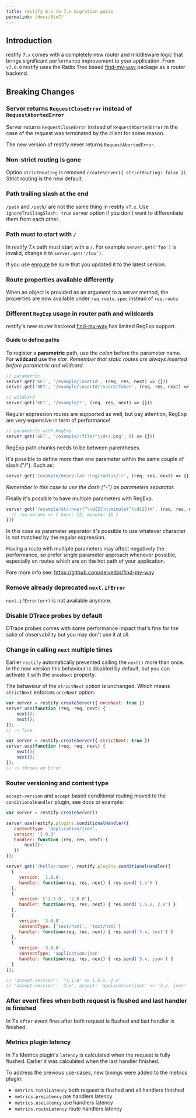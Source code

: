 ```yaml
---
title: restify 6.x to 7.x migration guide
permalink: /docs/6to7/
---
```


## Introduction

restify `7.x` comes with a completely new router and middleware logic that
brings significant performance improvement to your application.
From `v7.0.0` restify uses the Radix Tree based
[find-my-way](https://github.com/delvedor/find-my-way) package as a router
backend.

## Breaking Changes

### Server returns `RequestCloseError` instead of `RequestAbortedError`

Server returns `RequestCloseError` instead of `RequestAbortedError` in the case
of the request was terminated by the client for some reason.

The new version of restify never returns `RequestAbortedError`.

### Non-strict routing is gone

Option `strictRouting` is removed `createServer({ strictRouting: false })`.
Strict routing is the new default.

### Path trailing slash at the end

`/path` and `/path/` are not the same thing in restify `v7.x`.
Use `ignoreTrailingSlash: true` server option if you don't want to differentiate
them from each other.

### Path must to start with `/`

In restify 7.x path must start with a `/`.
For example `server.get('foo')` is invalid, change it to `server.get('/foo')`.

If you use [enroute](https://github.com/restify/enroute) be sure
that you updated it to the latest version.

### Route properties available differently

When an object is provided as an argument to a server method, the properties are now available under `req.route.spec` instead of `req.route`

### Different `RegExp` usage in router path and wildcards

restify's new router backend
[find-my-way](https://github.com/delvedor/find-my-way) has limited RegExp
support.

#### Guide to define paths

To register a **parametric** path, use the *colon* before the parameter name.
For **wildcard** use the *star*.
*Remember that static routes are always inserted before parametric and wildcard.*

```js
// parametric
server.get('GET', '/example/:userId', (req, res, next) => {}))
server.get('GET', '/example/:userId/:secretToken', (req, res, next) => {}))

// wildcard
server.get('GET', '/example/*', (req, res, next) => {}))
```

Regular expression routes are supported as well, but pay attention, RegExp are
very expensive in term of performance!

```js
// parametric with RegExp
server.get('GET', '/example/:file(^\\d+).png', () => {}))
```

RegExp path chunks needs to be between parentheses.

It's possible to define more than one parameter within the same couple of slash
("/"). Such as:

```js
server.get('/example/near/:lat-:lng/radius/:r', (req, res, next) => {}))
```

*Remember in this case to use the dash ("-") as parameters separator.*

Finally it's possible to have multiple parameters with RegExp.

```js
server.get('/example/at/:hour(^\\d{2})h:minute(^\\d{2})m', (req, res, next) => {
  // req.params => { hour: 12, minute: 15 }
}))
```
In this case as parameter separator it's possible to use whatever character is
not matched by the regular expression.

Having a route with multiple parameters may affect negatively the performance,
so prefer single parameter approach whenever possible, especially on routes
which are on the hot path of your application.

Fore more info see: https://github.com/delvedor/find-my-way

### Remove already deprecated `next.ifError`

`next.ifError(err)` is not available anymore.

### Disable DTrace probes by default

DTrace probes comes with some performance impact that's fine for the sake of
observability but you may don't use it at all.

### Change in calling `next` multiple times

Earlier `restify` automatically prevented calling the `next()` more than once.
In the new version this behaviour is disabled by default, but you can activate
it with the `onceNext` property.

The behaviour of the `strictNext` option is unchanged.
Which means `strictNext` enforces `onceNext` option.

```js
var server = restify.createServer({ onceNext: true })
server.use(function (req, req, next) {
    next();
    next();
});
// -> fine

var server = restify.createServer({ strictNext: true })
server.use(function (req, req, next) {
    next();
    next();
});
// -> throws an Error
```

### Router versioning and content type

`accept-version` and `accept` based conditional routing moved to the
`conditionalHandler` plugin, see docs or example:

```js
var server = restify.createServer()

server.use(restify.plugins.conditionalHandler({
   contentType: 'application/json',
   version: '1.0.0'
   handler: function (req, res, next) {
       next();
   })
});

server.get('/hello/:name', restify.plugins.conditionalHandler([
  {
     version: '1.0.0',
     handler: function(req, res, next) { res.send('1.x') }
  },
  {
     version: ['1.5.0', '2.0.0'],
     handler: function(req, res, next) { res.send('1.5.x, 2.x') }
  },
  {
     version: '3.0.0',
     contentType: ['text/html', 'text/html']
     handler: function(req, res, next) { res.send('3.x, text') }
  },
  {
     version: '3.0.0',
     contentType: 'application/json'
     handler: function(req, res, next) { res.send('3.x, json') }
  }
]);

// 'accept-version': '^1.1.0' => 1.5.x, 2.x'
// 'accept-version': '3.x', accept: 'application/json' => '3.x, json'
```

### After event fires when both request is flushed and last handler is finished

In 7.x `after` event fires after both request is flushed
and last handler is finished.

### Metrics plugin latency

In 7.x Metrics plugin's `latency` is calculated when the request is
fully flushed. Earlier it was calculated when the last handler finished.

To address the previous use-cases, new timings were added to the metrics plugin:

 - `metrics.totalLatency` both request is flushed and all handlers finished
 - `metrics.preLatency` pre handlers latency
 - `metrics.useLatency` use handlers latency
 - `metrics.routeLatency` route handlers latency
